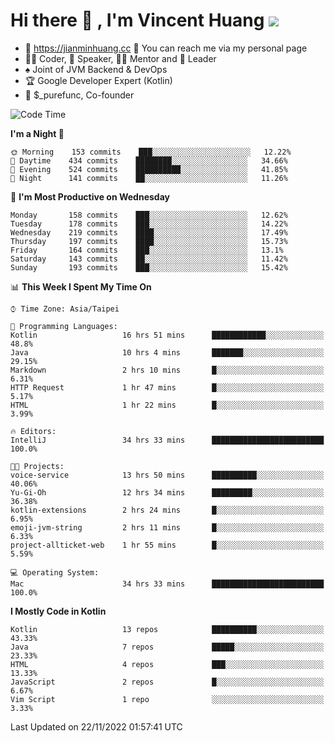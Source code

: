 # Hi there 👋 , I'm Vincent Huang ![](https://komarev.com/ghpvc/?username=Jian-Min-Huang)
- 💎 https://jianminhuang.cc 🙋 You can reach me via my personal page
- 👨‍💻 Coder, 🎤 Speaker, 👨‍🏫 Mentor and 🚀 Leader
- ♠️ Joint of JVM Backend & DevOps
- 🏆 Google Developer Expert (Kotlin)
- 💼 $_purefunc, Co-founder

<!--START_SECTION:waka-->
![Code Time](http://img.shields.io/badge/Code%20Time-1%2C241%20hrs%2054%20mins-blue)

**I'm a Night 🦉** 

```text
🌞 Morning    153 commits    ███░░░░░░░░░░░░░░░░░░░░░░   12.22% 
🌆 Daytime    434 commits    ████████░░░░░░░░░░░░░░░░░   34.66% 
🌃 Evening    524 commits    ██████████░░░░░░░░░░░░░░░   41.85% 
🌙 Night      141 commits    ██░░░░░░░░░░░░░░░░░░░░░░░   11.26%

```
📅 **I'm Most Productive on Wednesday** 

```text
Monday       158 commits    ███░░░░░░░░░░░░░░░░░░░░░░   12.62% 
Tuesday      178 commits    ███░░░░░░░░░░░░░░░░░░░░░░   14.22% 
Wednesday    219 commits    ████░░░░░░░░░░░░░░░░░░░░░   17.49% 
Thursday     197 commits    ████░░░░░░░░░░░░░░░░░░░░░   15.73% 
Friday       164 commits    ███░░░░░░░░░░░░░░░░░░░░░░   13.1% 
Saturday     143 commits    ██░░░░░░░░░░░░░░░░░░░░░░░   11.42% 
Sunday       193 commits    ███░░░░░░░░░░░░░░░░░░░░░░   15.42%

```


📊 **This Week I Spent My Time On** 

```text
⌚︎ Time Zone: Asia/Taipei

💬 Programming Languages: 
Kotlin                   16 hrs 51 mins      ████████████░░░░░░░░░░░░░   48.8% 
Java                     10 hrs 4 mins       ███████░░░░░░░░░░░░░░░░░░   29.15% 
Markdown                 2 hrs 10 mins       █░░░░░░░░░░░░░░░░░░░░░░░░   6.31% 
HTTP Request             1 hr 47 mins        █░░░░░░░░░░░░░░░░░░░░░░░░   5.17% 
HTML                     1 hr 22 mins        █░░░░░░░░░░░░░░░░░░░░░░░░   3.99%

🔥 Editors: 
IntelliJ                 34 hrs 33 mins      █████████████████████████   100.0%

🐱‍💻 Projects: 
voice-service            13 hrs 50 mins      ██████████░░░░░░░░░░░░░░░   40.06% 
Yu-Gi-Oh                 12 hrs 34 mins      █████████░░░░░░░░░░░░░░░░   36.38% 
kotlin-extensions        2 hrs 24 mins       █░░░░░░░░░░░░░░░░░░░░░░░░   6.95% 
emoji-jvm-string         2 hrs 11 mins       █░░░░░░░░░░░░░░░░░░░░░░░░   6.33% 
project-allticket-web    1 hr 55 mins        █░░░░░░░░░░░░░░░░░░░░░░░░   5.59%

💻 Operating System: 
Mac                      34 hrs 33 mins      █████████████████████████   100.0%

```

**I Mostly Code in Kotlin** 

```text
Kotlin                   13 repos            ██████████░░░░░░░░░░░░░░░   43.33% 
Java                     7 repos             █████░░░░░░░░░░░░░░░░░░░░   23.33% 
HTML                     4 repos             ███░░░░░░░░░░░░░░░░░░░░░░   13.33% 
JavaScript               2 repos             █░░░░░░░░░░░░░░░░░░░░░░░░   6.67% 
Vim Script               1 repo              ░░░░░░░░░░░░░░░░░░░░░░░░░   3.33%

```



 Last Updated on 22/11/2022 01:57:41 UTC
<!--END_SECTION:waka-->
